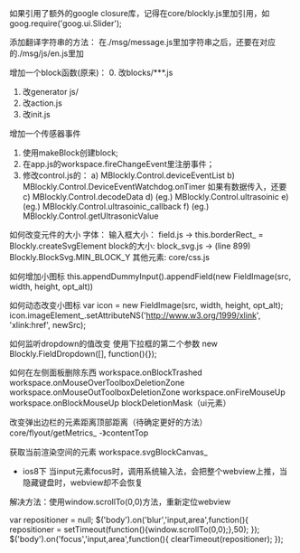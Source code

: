 如果引用了额外的google closure库，记得在core/blockly.js里加引用，如
goog.require('goog.ui.Slider');

添加翻译字符串的方法：
在./msg/message.js里加字符串之后，还要在对应的./msg/js/en.js里加

增加一个block函数(原来)：
0. 改blocks/***.js
1. 改generator js/ 
2. 改action.js
3. 改init.js

增加一个传感器事件
1. 使用makeBlock创建block;
2. 在app.js的workspace.fireChangeEvent里注册事件；
3. 修改control.js的：
    a) MBlockly.Control.deviceEventList
    b) MBlockly.Control.DeviceEventWatchdog.onTimer
    如果有数据传入，还要
    c) MBlockly.Control.decodeData
    d) (eg.) MBlockly.Control.ultrasoinic
    e) (eg.) MBlockly.Control.ultrasoinic_callback
    f) (eg.) MBlockly.Control.getUltrasonicValue


如何改变元件的大小
字体：
输入框大小： field.js -> this.borderRect_ = Blockly.createSvgElement
block的大小: block_svg.js -> (line 899) Blockly.BlockSvg.MIN_BLOCK_Y
其他元素: core/css.js

如何增加小图标
this.appendDummyInput().appendField(new FieldImage(src, width, height, opt_alt))


如何动态改变小图标
var icon = new FieldImage(src, width, height, opt_alt);
icon.imageElement_.setAttributeNS('http://www.w3.org/1999/xlink',
        'xlink:href', newSrc);

如何监听dropdown的值改变
使用下拉框的第二个参数
new Blockly.FieldDropdown([], function(){});


如何在左侧面板删除东西
workspace.onBlockTrashed
workspace.onMouseOverToolboxDeletionZone
workspace.onMouseOutToolboxDeletionZone
workspace.onFireMouseUp
workspace.onBlockMouseUp
blockDeletionMask（ui元素）

改变弹出边栏的元素距离顶部距离（待确定更好的方法）
core/flyout/getMetrics_ -》contentTop

获取当前渲染空间的元素
workspace.svgBlockCanvas_


- ios8下 当input元素focus时，调用系统输入法，会把整个webview上推，当隐藏键盘时，webview却不会恢复

解决方法：使用window.scrollTo(0,0)方法，重新定位webview

var repositioner = null;
$('body').on('blur','input,area',function(){
  repositioner = setTimeout(function(){window.scrollTo(0,0);},50);
});
$('body').on('focus','input,area',function(){
  clearTimeout(repositioner);
});